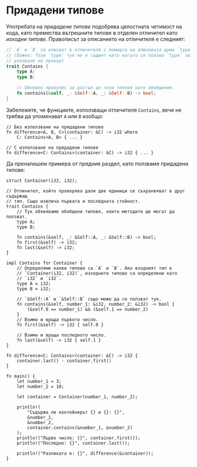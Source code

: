 # Придадени типове

Употребата на *придадени типове* подобрява цялостната четимост на кода, като
премества вътрешните типове в отделен отличител като *изходни типове*.
Правописът за описанието на отличителя е следният:

```rust
// `A` и `B` се описват в отличителя с помощта на ключовата дума `type`.
// (Важно: Този `type` тук не е същият като когато се ползва `type` за
// указване на прякор)
trait Contains {
    type A;
    type B;

    // Обновен правопис за достъп до тези типове като обобщения.
    fn contains(&self, _: &Self::A, _: &Self::B) -> bool;
}
```

Забележете, че функциите, използващи отличителя `Contains`, вече не трябва да
упоменават `A` или `B` изобщо:

```rust,ignore
// Без използване на придадени типове
fn difference<A, B, C>(container: &C) -> i32 where
    C: Contains<A, B> { ... }

// С използване на придадени типове
fn difference<C: Contains>(container: &C) -> i32 { ... }
```

Да пренапишем примера от предния раздел, като ползваме придадени типове:

```rust,editable
struct Container(i32, i32);

// Отличител, който проверява дали две единици се съхранвяват в друг съдържащ
// тип. Също извлича първата и последната стойност.
trait Contains {
    // Тук обявяваме обобщени типове, които методите ще могат да ползват.
    type A;
    type B;

    fn contains(&self, _: &Self::A, _: &Self::B) -> bool;
    fn first(&self) -> i32;
    fn last(&self) -> i32;
}

impl Contains for Container {
    // Определяме какви типове са `A` и `B`. Ако входният тип е
    // `Container(i32, i32)`, изходните типове са определени като
    // `i32` и `i32`.
    type A = i32;
    type B = i32;

    // `&Self::A` и `&Self::B` също може да се ползват тук.
    fn contains(&self, number_1: &i32, number_2: &i32) -> bool {
        (&self.0 == number_1) && (&self.1 == number_2)
    }
    // Взима и връща първото число.
    fn first(&self) -> i32 { self.0 }

    // Взима и връща последното число.
    fn last(&self) -> i32 { self.1 }
}

fn difference<C: Contains>(container: &C) -> i32 {
    container.last() - container.first()
}

fn main() {
    let number_1 = 3;
    let number_2 = 10;

    let container = Container(number_1, number_2);

    println!(
        "Съдържа ли контейнерът {} и {}: {}",
        &number_1,
        &number_2,
        container.contains(&number_1, &number_2)
    );
    println!("Първо число: {}", container.first());
    println!("Последно: {}", container.last());

    println!("Разликата е: {}", difference(&container));
}
```
